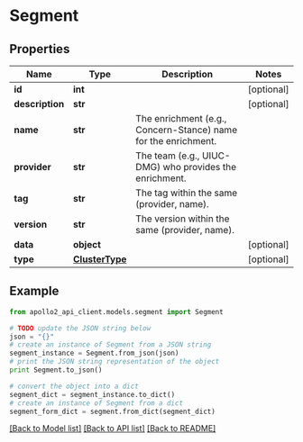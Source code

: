 # Segment


## Properties
Name | Type | Description | Notes
------------ | ------------- | ------------- | -------------
**id** | **int** |  | [optional] 
**description** | **str** |  | [optional] 
**name** | **str** | The enrichment (e.g., Concern-Stance) name for the enrichment. | 
**provider** | **str** | The team (e.g., UIUC-DMG) who provides the enrichment. | 
**tag** | **str** | The tag within the same (provider, name). | 
**version** | **str** | The version within the same (provider, name). | 
**data** | **object** |  | [optional] 
**type** | [**ClusterType**](ClusterType.md) |  | [optional] 

## Example

```python
from apollo2_api_client.models.segment import Segment

# TODO update the JSON string below
json = "{}"
# create an instance of Segment from a JSON string
segment_instance = Segment.from_json(json)
# print the JSON string representation of the object
print Segment.to_json()

# convert the object into a dict
segment_dict = segment_instance.to_dict()
# create an instance of Segment from a dict
segment_form_dict = segment.from_dict(segment_dict)
```
[[Back to Model list]](../README.md#documentation-for-models) [[Back to API list]](../README.md#documentation-for-api-endpoints) [[Back to README]](../README.md)


